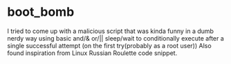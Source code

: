 # boot_bomb
I tried to come up with a malicious script that was kinda funny in a dumb nerdy way using basic and/&amp; or/|| sleep/wait to conditionally execute after a single successful attempt (on the first try(probably as a root user)) Also found inspiration from Linux Russian Roulette code snippet.
